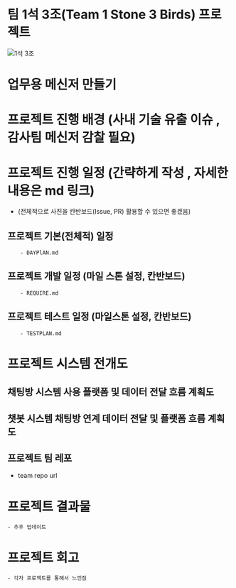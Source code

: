 # 팀 1석 3조(Team 1 Stone 3 Birds) 프로젝트 

![1석 3조](https://github.com/user-attachments/assets/e0ca323f-b5ff-418f-86c4-b7d94eab5236)

# 업무용 메신저 만들기  




# 프로젝트 진행 배경 (사내 기술 유출 이슈 , 감사팀 메신저 감찰 필요)

# 프로젝트 진행 일정 (간략하게 작성 , 자세한 내용은 md 링크)
 * 	(전체적으로 사진을 칸반보드(Issue, PR) 활용할 수 있으면 좋겠음)
## 프로젝트 기본(전체적) 일정 
		- DAYPlAN.md 
## 프로젝트 개발 일정 (마일 스톤 설정, 칸반보드)
		- REQUIRE.md 
## 프로젝트 테스트 일정 (마일스톤 설정, 칸반보드)
		- TESTPLAN.md 

# 프로젝트 시스템 전개도 

## 채팅방 시스템 사용 플랫폼 및 데이터 전달 흐름 계획도 
				
## 챗봇 시스템 채팅방 연계  데이터 전달 및 플랫폼 흐름 계획도	

## 프로젝트 팀 레포 
  - team repo url 	
	
# 프로젝트 결과물 
	- 추후 업데이트 

# 프로젝트 회고 
	- 각자 프로젝트를 통해서 느낀점   	

